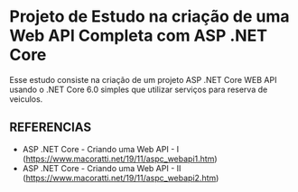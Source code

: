 # Projeto de Estudo na criação de uma Web API Completa com ASP .NET Core

Esse estudo consiste na criação de um projeto ASP .NET Core WEB API usando o .NET Core 6.0 simples que utilizar serviços para reserva de veiculos.

## REFERENCIAS

- ASP .NET Core -  Criando uma Web API - I (https://www.macoratti.net/19/11/aspc_webapi1.htm)
- ASP .NET Core -  Criando uma Web API - II (https://www.macoratti.net/19/11/aspc_webapi2.htm)

